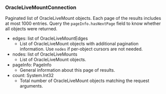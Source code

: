 ### OracleLiveMountConnection
Paginated list of OracleLiveMount objects. Each page of the results includes at most 1000 entries. Query the `pageInfo.hasNextPage` field to know whether all objects were returned.

- edges: list of OracleLiveMountEdges
  - List of OracleLiveMount objects with additional pagination information. Use `nodes` if per-object cursors are not needed.
- nodes: list of OracleLiveMounts
  - List of OracleLiveMount objects.
- pageInfo: PageInfo
  - General information about this page of results.
- count: System.Int32
  - Total number of OracleLiveMount objects matching the request arguments.
